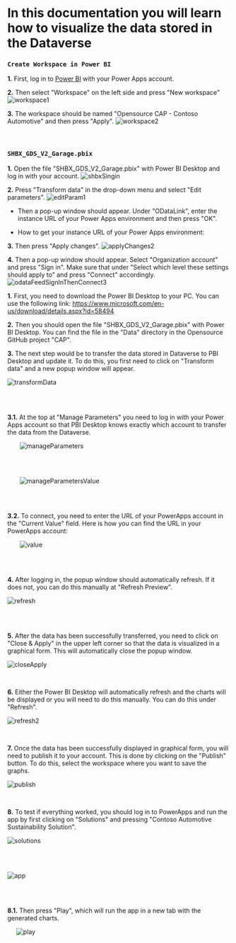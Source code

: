# In this documentation you will learn how to visualize the data stored in the Dataverse

### **`Create Workspace in Power BI`**

**1.** First, log in to [Power BI](https://app.powerbi.com/) with your Power Apps account.

**2.** Then select "Workspace" on the left side and press "New workspace" <br />
![workspace1](https://github.com/shbxio/CAP/assets/43991954/e0413f7a-e056-4730-8d14-964ea5ed4d4b)

**3.** The workspace should be named "Opensource CAP - Contoso Automotive" and then press "Apply".
![workspace2](https://github.com/shbxio/CAP/assets/43991954/e3ce93ab-cebb-467c-9de5-4f0864525906)
<br />
<br />
<br />

### **`SHBX_GDS_V2_Garage.pbix`**

**1.** Open the file "SHBX_GDS_V2_Garage.pbix" with Power BI Desktop and log in with your account.
![shbxSingin](https://github.com/shbxio/CAP/assets/43991954/425b8a06-78cf-436a-ac8e-c04fca1a4480)

**2.** Press "Transform data" in the drop-down menu and select "Edit parameters".
![editParam1](https://github.com/shbxio/CAP/assets/43991954/e0bc2736-271c-4769-b049-952333bd1042)

- Then a pop-up window should appear. Under "ODataLink", enter the instance URL of your Power Apps environment and then press "OK".

- How to get your instance URL of your Power Apps environment:

**3.** Then press "Apply changes".
![applyChanges2](https://github.com/shbxio/CAP/assets/43991954/63d8a6df-e790-46d2-b181-0c9a1e999d3c)

**4.** Then a pop-up window should appear. Select "Organization account" and press "Sign in". Make sure that under "Select which level these settings should apply to" and press "Connect" accordingly.
![odataFeedSignInThenConnect3](https://github.com/shbxio/CAP/assets/43991954/4e7330b6-c18b-4b03-941c-02a0515dde1f)





**1.** First, you need to download the Power BI Desktop to your PC. You can use the following link: https://www.microsoft.com/en-us/download/details.aspx?id=58494 


**2.** Then you should open the file "SHBX_GDS_V2_Garage.pbix" with Power BI Desktop. You can find the file in the "Data" directory in the Opensource GitHub project "CAP".   


**3.** The next step would be to transfer the data stored in Dataverse to PBI Desktop and update it. To do this, you first need to click on "Transform data" and a new popup window will appear.  

   ![transformData](https://github.com/shbxio/CAP/assets/43991954/8efe444c-ae0a-4a4b-b88b-f7065402b7ee)

<br /> <br />

   **3.1.** At the top at "Manage Parameters" you need to log in with your Power Apps account so that PBI Desktop knows exactly which account to transfer the data from the Dataverse.
   
&nbsp;&nbsp;&nbsp;&nbsp;&nbsp;&nbsp; ![manageParameters](https://github.com/shbxio/CAP/assets/43991954/965f6d23-1826-4bf7-b175-9466b94d44db)

<br /> <br />

&nbsp;&nbsp;&nbsp;&nbsp;&nbsp;&nbsp; ![manageParametersValue](https://github.com/shbxio/CAP/assets/43991954/73f54926-01b8-4482-af3d-805d514faae9)

<br /> <br />

   **3.2.** To connect, you need to enter the URL of your PowerApps account in the "Current Value" field. Here is how you can find the URL in your PowerApps account:
    
&nbsp;&nbsp;&nbsp;&nbsp;&nbsp;&nbsp; ![value](https://github.com/shbxio/CAP/assets/43991954/86e2bd0e-a7db-490b-a780-e6f631373c19)

<br /> <br /> 

**4.** After logging in, the popup window should automatically refresh. If it does not, you can do this manually at "Refresh Preview". 

   ![refresh](https://github.com/shbxio/CAP/assets/43991954/4e8f4c1d-be06-4084-aa32-5c054abebdb5)

<br /> <br /> 

**5.** After the data has been successfully transferred, you need to click on "Close & Apply" in the upper left corner so that the data is visualized in a graphical form. This will automatically close the popup window. 

   ![closeApply](https://github.com/shbxio/CAP/assets/43991954/7f6da884-ffd4-4496-a3a5-d8f148e74ca8)

<br /> 

**6.** Either the Power BI Desktop will automatically refresh and the charts will be displayed or you will need to do this manually. You can do this under "Refresh". 

   ![refresh2](https://github.com/shbxio/CAP/assets/43991954/ddcaed36-a7a0-4a25-bb03-43c386a2136c)

<br /> 

**7.** Once the data has been successfully displayed in graphical form, you will need to publish it to your account. This is done by clicking on the "Publish" button. To do this, select the workspace where you want to save the graphs. 

   ![publish](https://github.com/shbxio/CAP/assets/43991954/624e2806-c77e-4f40-a7c8-3515300dfd0f)

<br /> 

**8.** To test if everything worked, you should log in to PowerApps and run the app by first clicking on "Solutions" and pressing "Contoso Automotive Sustainability Solution". 

   ![solutions](https://github.com/shbxio/CAP/assets/43991954/058d3f5e-a45d-4b42-bcf6-1c00e048fe3b)

<br /> <br />

   ![app](https://github.com/shbxio/CAP/assets/43991954/6883a463-39af-471a-b81e-b1714c9910a3)

<br /> <br />

   **8.1.** Then press "Play", which will run the app in a new tab with the generated charts.
    
&nbsp;&nbsp;&nbsp;&nbsp; ![play](https://github.com/shbxio/CAP/assets/43991954/5cab2726-5fca-4afa-b8ff-7d564486d4db)
